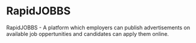 # RapidJOBBS
RapidJOBBS - A platform which employers can publish advertisements on available job oppertunities and candidates can apply them online.
